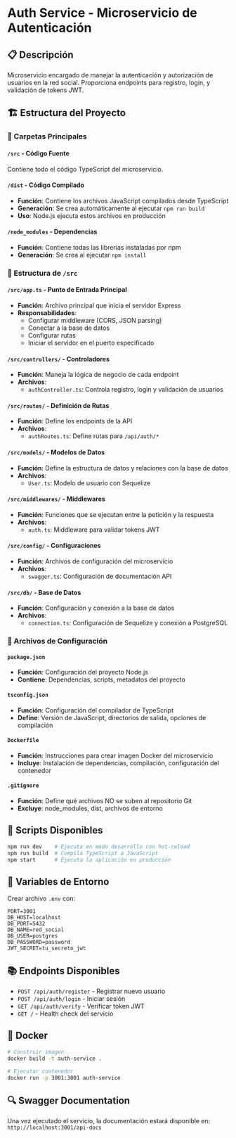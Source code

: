 # Auth Service - Microservicio de Autenticación

## 📋 Descripción
Microservicio encargado de manejar la autenticación y autorización de usuarios en la red social. Proporciona endpoints para registro, login, y validación de tokens JWT.

## 🏗️ Estructura del Proyecto

### 📁 Carpetas Principales

#### `/src` - Código Fuente
Contiene todo el código TypeScript del microservicio.

#### `/dist` - Código Compilado
- **Función**: Contiene los archivos JavaScript compilados desde TypeScript
- **Generación**: Se crea automáticamente al ejecutar `npm run build`
- **Uso**: Node.js ejecuta estos archivos en producción

#### `/node_modules` - Dependencias
- **Función**: Contiene todas las librerías instaladas por npm
- **Generación**: Se crea al ejecutar `npm install`

### 📁 Estructura de `/src`

#### `/src/app.ts` - Punto de Entrada Principal
- **Función**: Archivo principal que inicia el servidor Express
- **Responsabilidades**:
  - Configurar middleware (CORS, JSON parsing)
  - Conectar a la base de datos
  - Configurar rutas
  - Iniciar el servidor en el puerto especificado

#### `/src/controllers/` - Controladores
- **Función**: Maneja la lógica de negocio de cada endpoint
- **Archivos**:
  - `authController.ts`: Controla registro, login y validación de usuarios

#### `/src/routes/` - Definición de Rutas
- **Función**: Define los endpoints de la API
- **Archivos**:
  - `authRoutes.ts`: Define rutas para `/api/auth/*`

#### `/src/models/` - Modelos de Datos
- **Función**: Define la estructura de datos y relaciones con la base de datos
- **Archivos**:
  - `User.ts`: Modelo de usuario con Sequelize

#### `/src/middlewares/` - Middlewares
- **Función**: Funciones que se ejecutan entre la petición y la respuesta
- **Archivos**:
  - `auth.ts`: Middleware para validar tokens JWT

#### `/src/config/` - Configuraciones
- **Función**: Archivos de configuración del microservicio
- **Archivos**:
  - `swagger.ts`: Configuración de documentación API

#### `/src/db/` - Base de Datos
- **Función**: Configuración y conexión a la base de datos
- **Archivos**:
  - `connection.ts`: Configuración de Sequelize y conexión a PostgreSQL

### 📄 Archivos de Configuración

#### `package.json`
- **Función**: Configuración del proyecto Node.js
- **Contiene**: Dependencias, scripts, metadatos del proyecto

#### `tsconfig.json`
- **Función**: Configuración del compilador de TypeScript
- **Define**: Versión de JavaScript, directorios de salida, opciones de compilación

#### `Dockerfile`
- **Función**: Instrucciones para crear imagen Docker del microservicio
- **Incluye**: Instalación de dependencias, compilación, configuración del contenedor

#### `.gitignore`
- **Función**: Define qué archivos NO se suben al repositorio Git
- **Excluye**: node_modules, dist, archivos de entorno

## 🚀 Scripts Disponibles

```bash
npm run dev    # Ejecuta en modo desarrollo con hot-reload
npm run build  # Compila TypeScript a JavaScript
npm start      # Ejecuta la aplicación en producción
```

## 🔧 Variables de Entorno

Crear archivo `.env` con:
```env
PORT=3001
DB_HOST=localhost
DB_PORT=5432
DB_NAME=red_social
DB_USER=postgres
DB_PASSWORD=password
JWT_SECRET=tu_secreto_jwt
```

## 📚 Endpoints Disponibles

- `POST /api/auth/register` - Registrar nuevo usuario
- `POST /api/auth/login` - Iniciar sesión
- `GET /api/auth/verify` - Verificar token JWT
- `GET /` - Health check del servicio

## 🐳 Docker

```bash
# Construir imagen
docker build -t auth-service .

# Ejecutar contenedor
docker run -p 3001:3001 auth-service
```

## 🔍 Swagger Documentation

Una vez ejecutado el servicio, la documentación estará disponible en:
`http://localhost:3001/api-docs` 
